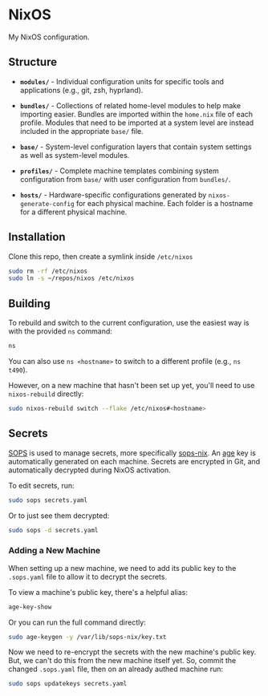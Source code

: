 # NixOS

My NixOS configuration.

## Structure

- **`modules/`** - Individual configuration units for specific tools and applications (e.g., git, zsh, hyprland).

- **`bundles/`** - Collections of related home-level modules to help make importing easier. Bundles are imported within the `home.nix` file of each profile. Modules that need to be imported at a system level are instead included in the appropriate `base/` file.

- **`base/`** - System-level configuration layers that contain system settings as well as system-level modules.

- **`profiles/`** - Complete machine templates combining system configuration from `base/` with user configuration from `bundles/`.

- **`hosts/`** - Hardware-specific configurations generated by `nixos-generate-config` for each physical machine. Each folder is a hostname for a different physical machine.

## Installation

Clone this repo, then create a symlink inside `/etc/nixos`

```sh
sudo rm -rf /etc/nixos
sudo ln -s ~/repos/nixos /etc/nixos
```

## Building

To rebuild and switch to the current configuration, use the easiest way is with the provided `ns` command:

```sh
ns
```

You can also use `ns <hostname>` to switch to a different profile (e.g., `ns t490`).

However, on a new machine that hasn't been set up yet, you'll need to use `nixos-rebuild` directly:

```sh
sudo nixos-rebuild switch --flake /etc/nixos#<hostname>
```

## Secrets

[SOPS](https://github.com/getsops/sops) is used to manage secrets, more specifically [sops-nix](https://github.com/Mic92/sops-nix). An [age](https://github.com/FiloSottile/age) key is automatically generated on each machine. Secrets are encrypted in Git, and automatically decrypted during NixOS activation.

To edit secrets, run:

```sh
sudo sops secrets.yaml
```

Or to just see them decrypted:

```sh
sudo sops -d secrets.yaml
```

### Adding a New Machine

When setting up a new machine, we need to add its public key to the `.sops.yaml` file to allow it to decrypt the secrets.

To view a machine's public key, there's a helpful alias:

```sh
age-key-show
```

Or you can run the full command directly:

```sh
sudo age-keygen -y /var/lib/sops-nix/key.txt
```

Now we need to re-encrypt the secrets with the new machine's public key. But, we can't do this from the new machine itself yet. So, commit the changed `.sops.yaml` file, then on an already authed machine run:

```sh
sudo sops updatekeys secrets.yaml
```
